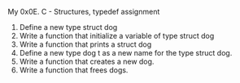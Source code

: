 My 0x0E. C - Structures, typedef assignment
1. Define a new type struct dog
2. Write a function that initialize a variable of type struct dog
3. Write a function that prints a struct dog
4. Define a new type dog t as a new name for the type struct dog.
5. Write a function that creates a new dog.
6. Write a function that frees dogs.

